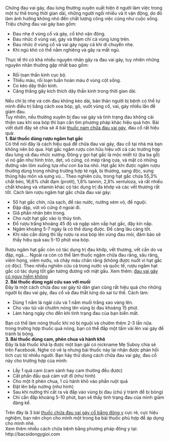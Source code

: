 Chứng đau vai gáy, đau lưng thường xuyên xuất hiện ở người làm việc trong một tư thế trong thời gian dài, những người ngồi nhiều và ít vận động, do đó làm ảnh hưởng không nhỏ đến chất lượng công việc cũng như cuộc sống. Triệu chứng đau vai gáy bao gồm:
<ul><li> Đau nhẹ ở vùng cổ và gáy, cổ khó vận động.</li>
<li> Đau nhức ở vùng vai, gáy và thậm chí cả vùng lưng trên.</li>
<li> Đau nhức ở vùng cổ và vai gáy ngay cả khi di chuyển nhẹ.</li>
<li> Khi ngủ khó có thể nằm nghiêng và gây ra mất ngủ.</li></ul>
Thực tế thì có khá nhiều nguyên nhân gây ra đau vai gáy, tuy nhiên những nguyên nhân thường gặp nhất bao gồm:
<ul><li> Rối loạn thần kinh cục bộ.</li>
<li> Thiếu máu, rối loạn tuần hoàn máu ở vùng cột sống.</li>
<li> Co kéo dây thần kinh.</li>
 <li> Căng thẳng gây kích thích dây thần kinh trong thời gian dài.</li></ul>
Nếu chỉ bị nhẹ và cơn đau không kéo dài, bản thân người bị bệnh có thể tự mình điều trị bằng cách xoa bóp, gõ, vuốt vùng cổ, vai, gáy nhiều lần để giảm đau.<br />
Tuy nhiên, nếu thường xuyên bị đau vai gáy và tình trạng đau không cải thiện sau khi xoa bóp thì bạn cần tìm phương pháp khác hiệu quả hơn. Bài viết dưới đây sẽ chia sẻ 4 bài <a href="http://yhoccotruyensaigon.com/bai-thuoc-nam-chua-benh-dau-vai-gay-hieu-qua-trong-dan-gian-433.html" title="thuốc nam chữa đau vai gáy" rel="dofollow">thuốc nam chữa đau vai gáy</a>, đau cổ rất hiệu quả:<br />
<b>1. Bài thuốc dùng rượu ngâm hạt gấc</b><br />
Có thể nói đây là cách hiệu quả để chữa đau vai gáy, đau cổ tại nhà mà bạn không nên bỏ qua. Hạt gấc ngâm rượu còn hữu hiệu với cả các trường hợp đau lưng và đau nhức xương.
Đông y gọi hạt gấc là mộc miết tử (ba ba gỗ) vì nó gần như hình tròn, dẹt, vỏ cứng, có mép răng cưa, và mặt có những đường vân lõm xuống tựa như con ba ba nhỏ. Hạt gấc khi được ngâm rượu thường dùng trong những trường hợp té ngã, bị thương, sang độc, sưng thũng hậu môn và sưng vú…
Theo nghiên cứu, trong hạt gấc chứa 55,3% chất béo, 16,6% chất đạm (protit), 1,8% tannin, 2,8% xenluloza, và rất nhiều chất khoáng và vitamin khác có tác dụng trị đa khớp và các vết thương rất tốt.
Cách làm rượu ngâm hạt gấc chữa đau vai gáy:
<ul><li> 50 hạt gấc chín, rửa sạch, để ráo nước, nướng xém vỏ, để nguội.</li>
<li> Đập dập, vứt vỏ cứng ở ngoài đi.</li>
<li> Giã phần nhân bên trong.</li>
<li> Cho ruột hạt gấc vào lọ thủy tinh.</li>
<li> Đổ rượu trắng khoảng 45 độ và ngập xâm xấp hạt gấc, đậy kín nắp.</li>
<li> Ngâm khoảng 5-7 ngày là có thể dùng được. Để càng lâu càng tốt.</li>
<li> Khi nào cần dùng thì lấy rượu ra xoa bóp lên vùng đau mỏi, đảm bảo sẽ thấy hiệu quả sau 5-10 phút xoa bóp.</li></ul>
Rượu ngâm hạt gấc còn có tác dụng trị đau khớp, vết thương, vết cắn do va đập, ngã.…
Ngoài ra còn có thể làm thuốc ngậm chữa đau răng, sâu răng, viêm họng, viêm nướu, và chảy máu chân răng (không được nuốt vì hạt gấc có độc). Theo nhiều nghiên cứu cả trong nước và quốc tế, rượu ngâm hạt gấc có tác dụng tốt gần tương đương với mật gấu.
Xem thêm: <a href="http://yhoccotruyensaigon.com/dau-vai-gay-co-nguy-hiem-khong-279.html" title="đau vai gáy có nguy hiểm không" rel="dofollow">đau vai gáy có nguy hiểm không</a><br />
 <b>2. Bài thuốc dùng ngải cứu sao với muối</b><br />
Đây là một cách chữa đau vai gáy từ dân gian cũng rất hiệu quả cho những người bị đau vai gáy, đau cổ và đau thắt lưng do sai tư thế.
Cách làm:
<ul><li> Dùng 1 nắm lá ngải cứu và 1 nắm muối trắng xao vàng lên.</li>
<li> Cho vào túi vải chườm nóng lên vùng bị đau khoảng 15 phút.</li>
<li> Làm hàng ngày cho đến khi tình trạng đau của bạn biến mất.</li></ul>
Bạn có thể làm nóng thuốc khi nó bị nguội và chườm thêm 2-3 lần nữa. trong trường hợp thuốc quá nóng, bạn có thể đắp một tấm vải lên vai gáy để tránh bị bỏng.<br />
<b>3. Bài thuốc dùng cam, phèn chua và hành khô</b><br />
Đây là bài thuốc khá lạ được một bạn gái có nickname Mẹ Suboy chia sẻ trên Facebook. Nghe có vẻ lạ nhưng bài thuốc này lại nhận được phản hồi tích cực từ nhiều người. Bạn hãy thử dùng cách chữa đau vai gáy, đau cổ này cho trường hợp của mình:
<ul><li> Lấy 1 quả cam (cam sành hay cam thường đều được)</li>
<li> Cắt phần đầu quả cảm vứt đi (như hình)</li>
<li> Cho một ít phèn chua, 1 củ hành khô vào phần ruột quả</li>
<li> Đặt lên bếp nướng (như hình)</li>
<li> Sau khi nướng thì cắt ra và đắp vào vùng bị đau (chú ý tránh để bị bỏng)</li>
 <li> Chỉ cần đắp khoảng 5-10 phút, bạn sẽ thấy tình trạng đau của mình giảm đáng kể.</li></ul>
Trên đây là  3 bài <a href="http://yhoccotruyensaigon.com/chua-dau-vai-gay-co-bang-thuoc-dong-y-co-hieu-qua-khong-280.html" title="thuốc chữa đau vai gáy" rel="dofollow">thuốc chữa đau vai gáy cổ bằng đông y</a> cực rẻ, cực hiệu nghiệm, bạn nên chọn cho mình một trong  ba bài thuốc phù hợp để áp dụng cho mình nhé.<br />
Xem thêm nhiều cách chữa bệnh bằng phương pháp đông y tại: http://bacsidongygioi.com
